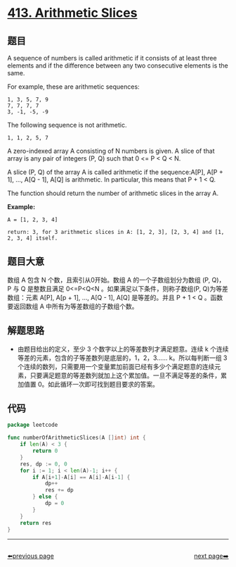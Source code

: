 # [413. Arithmetic Slices](https://leetcode.com/problems/arithmetic-slices/)


## 题目

A sequence of numbers is called arithmetic if it consists of at least three elements and if the difference between any two consecutive elements is the same.

For example, these are arithmetic sequences:

```
1, 3, 5, 7, 9
7, 7, 7, 7
3, -1, -5, -9
```

The following sequence is not arithmetic.

```
1, 1, 2, 5, 7
```

A zero-indexed array A consisting of N numbers is given. A slice of that array is any pair of integers (P, Q) such that 0 <= P < Q < N.

A slice (P, Q) of the array A is called arithmetic if the sequence:A[P], A[P + 1], ..., A[Q - 1], A[Q] is arithmetic. In particular, this means that P + 1 < Q.

The function should return the number of arithmetic slices in the array A.

**Example:**

```
A = [1, 2, 3, 4]

return: 3, for 3 arithmetic slices in A: [1, 2, 3], [2, 3, 4] and [1, 2, 3, 4] itself.
```

## 题目大意

数组 A 包含 N 个数，且索引从0开始。数组 A 的一个子数组划分为数组 (P, Q)，P 与 Q 是整数且满足 0<=P<Q<N 。如果满足以下条件，则称子数组(P, Q)为等差数组：元素 A[P], A[p + 1], ..., A[Q - 1], A[Q] 是等差的。并且 P + 1 < Q 。函数要返回数组 A 中所有为等差数组的子数组个数。

## 解题思路

- 由题目给出的定义，至少 3 个数字以上的等差数列才满足题意。连续 k 个连续等差的元素，包含的子等差数列是底层的，1，2，3…… k。所以每判断一组 3 个连续的数列，只需要用一个变量累加前面已经有多少个满足题意的连续元素，只要满足题意的等差数列就加上这个累加值。一旦不满足等差的条件，累加值置 0。如此循环一次即可找到题目要求的答案。

## 代码

```go
package leetcode

func numberOfArithmeticSlices(A []int) int {
	if len(A) < 3 {
		return 0
	}
	res, dp := 0, 0
	for i := 1; i < len(A)-1; i++ {
		if A[i+1]-A[i] == A[i]-A[i-1] {
			dp++
			res += dp
		} else {
			dp = 0
		}
	}
	return res
}
```



----------------------------------------------
<div style="display: flex;justify-content: space-between;align-items: center;">
<p><a href="https://books.halfrost.com/leetcode/ChapterFour/0400~0499/0412.Fizz-Buzz/">⬅️previous page</a></p>
<p><a href="https://books.halfrost.com/leetcode/ChapterFour/0400~0499/0414.Third-Maximum-Number/">next page➡️</a></p>
</div>
